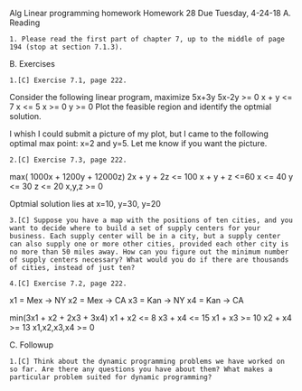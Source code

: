 Alg Linear programming homework
Homework 28   Due Tuesday, 4-24-18
A. Reading

    1. Please read the first part of chapter 7, up to the middle of page 194 (stop at section 7.1.3).

B. Exercises

    1.[C] Exercise 7.1, page 222.

Consider the following linear program,
    maximize 5x+3y
    5x-2y >= 0
    x + y <= 7
    x <= 5
    x >= 0
    y >= 0
Plot the feasible region and identify the optmial solution. 

I whish I could submit a picture of my plot, but I came to the following optimal max point: x=2 and y=5. Let me know if you want the picture. 

    2.[C] Exercise 7.3, page 222.

max( 1000x + 1200y + 12000z)
2x + y + 2z <= 100
x + y + z <=60
x <= 40
y <= 30
z <= 20
x,y,z >= 0

Optmial solution lies at x=10, y=30, y=20

    3.[C] Suppose you have a map with the positions of ten cities, and you want to decide where to build a set of supply centers for your business. Each supply center will be in a city, but a supply center can also supply one or more other cities, provided each other city is no more than 50 miles away. How can you figure out the minimum number of supply centers necessary? What would you do if there are thousands of cities, instead of just ten?

    4.[C] Exercise 7.2, page 222.

x1 = Mex -> NY
x2 = Mex -> CA
x3 = Kan -> NY
x4 = Kan -> CA

min(3x1 + x2 + 2x3 + 3x4)
x1 + x2 <= 8 
x3 + x4 <= 15
x1 + x3 >= 10
x2 + x4 >= 13
x1,x2,x3,x4 >= 0



C. Followup

    1.[C] Think about the dynamic programming problems we have worked on so far. Are there any questions you have about them? What makes a particular problem suited for dynamic programming?